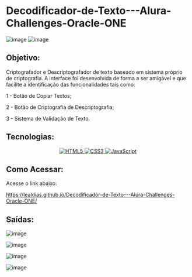 # Decodificador-de-Texto---Alura-Challenges-Oracle-ONE

![image](https://github.com/LealDias/Decodificador-de-Texto---Alura-Challenges-Oracle-ONE/assets/70763447/e591a84c-9c5f-4355-8848-66f63ab94cd0) ![image](https://github.com/LealDias/Decodificador-de-Texto---Alura-Challenges-Oracle-ONE/assets/70763447/6898501d-3216-4539-bc08-cffb71ea4bce)


## Objetivo:

Criptografador e Descriptografador de texto baseado em sistema próprio de criptografia. A interface foi desenvolvida de forma a ser amigável e que facilite a identificação das funcionalidades tais como:

  1 - Botão de Copiar Textos;
  
  2 - Botão de Criptografia de Descriptografia;
  
  3 - Sistema de Validação de Texto.
  

## Tecnologias:

<p align="center">
  <a href="#">
    <img src="https://img.shields.io/badge/HTML5-E34F26?style=for-the-badge&logo=html5&logoColor=white" alt="HTML5">
  </a>
  <a href="#">
    <img src="https://img.shields.io/badge/CSS3-1572B6?style=for-the-badge&logo=css3&logoColor=white" alt="CSS3">
  </a>
  <a href="#">
    <img src="https://img.shields.io/badge/JavaScript-F7DF1E?style=for-the-badge&logo=javascript&logoColor=black" alt="JavaScript">
  </a>
</p>

## Como Acessar:

Acesse o link abaixo:

https://lealdias.github.io/Decodificador-de-Texto---Alura-Challenges-Oracle-ONE/

## Saídas:

![image](https://github.com/LealDias/Decodificador-de-Texto---Alura-Challenges-Oracle-ONE/assets/70763447/de6524b6-5c0b-42f6-9144-b44d23d5868e)

![image](https://github.com/LealDias/Decodificador-de-Texto---Alura-Challenges-Oracle-ONE/assets/70763447/48bfc6aa-600c-42d2-808f-9a637c023bae)

![image](https://github.com/LealDias/Decodificador-de-Texto---Alura-Challenges-Oracle-ONE/assets/70763447/37002d22-4833-4d16-b4a5-bf8b52947424)

![image](https://github.com/LealDias/Decodificador-de-Texto---Alura-Challenges-Oracle-ONE/assets/70763447/8b0bff4f-d7a5-426a-9e56-6a73a12b222a)


